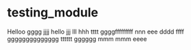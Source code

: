 # testing_module
Helloo
gggg
jjjj
hello
jjj
lll
hhh
tttt
ggggfffffffff
nnn
eee
dddd
ffff
gggggggggggggg
tttttt
gggggg
mmm
mmm
eeee
